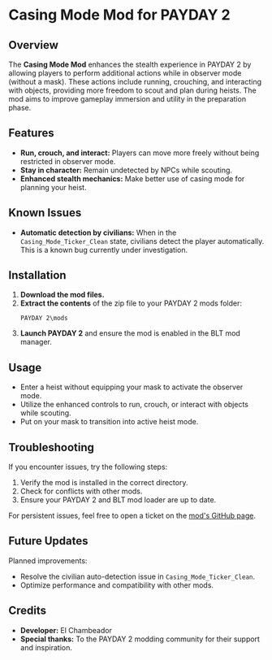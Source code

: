 # Casing Mode Mod for PAYDAY 2

## Overview
The **Casing Mode Mod** enhances the stealth experience in PAYDAY 2 by allowing players to perform additional actions while in observer mode (without a mask). These actions include running, crouching, and interacting with objects, providing more freedom to scout and plan during heists. The mod aims to improve gameplay immersion and utility in the preparation phase.

## Features
- **Run, crouch, and interact:** Players can move more freely without being restricted in observer mode.
- **Stay in character:** Remain undetected by NPCs while scouting.
- **Enhanced stealth mechanics:** Make better use of casing mode for planning your heist.

## Known Issues
- **Automatic detection by civilians:** When in the `Casing_Mode_Ticker_Clean` state, civilians detect the player automatically. This is a known bug currently under investigation.

## Installation
1. **Download the mod files.**
2. **Extract the contents** of the zip file to your PAYDAY 2 mods folder:
   ```
   PAYDAY 2\mods
   ```
3. **Launch PAYDAY 2** and ensure the mod is enabled in the BLT mod manager.

## Usage
- Enter a heist without equipping your mask to activate the observer mode.
- Utilize the enhanced controls to run, crouch, or interact with objects while scouting.
- Put on your mask to transition into active heist mode.

## Troubleshooting
If you encounter issues, try the following steps:
1. Verify the mod is installed in the correct directory.
2. Check for conflicts with other mods.
3. Ensure your PAYDAY 2 and BLT mod loader are up to date.

For persistent issues, feel free to open a ticket on the [mod's GitHub page](#).

## Future Updates
Planned improvements:
- Resolve the civilian auto-detection issue in `Casing_Mode_Ticker_Clean`.
- Optimize performance and compatibility with other mods.

## Credits
- **Developer:** El Chambeador  
- **Special thanks:** To the PAYDAY 2 modding community for their support and inspiration.

